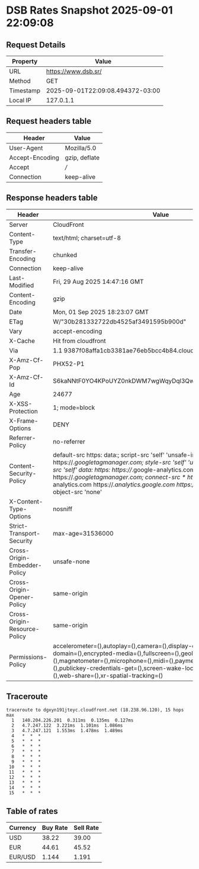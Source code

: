 # DSB Rates Snapshot 2025-09-01 22:09:08
## Request Details

| Property | Value |
|----------|-------|
| URL | https://www.dsb.sr/ |
| Method | GET |
| Timestamp | 2025-09-01T22:09:08.494372-03:00 |
| Local IP | 127.0.1.1 |
    
## Request headers table

| Header | Value |
|--------|-------|
| User-Agent | Mozilla/5.0 |
| Accept-Encoding | gzip, deflate |
| Accept | */* |
| Connection | keep-alive |

    
## Response headers table
| Header | Value |
|--------|-------|
| Server | CloudFront |
| Content-Type | text/html; charset=utf-8 |
| Transfer-Encoding | chunked |
| Connection | keep-alive |
| Last-Modified | Fri, 29 Aug 2025 14:47:16 GMT |
| Content-Encoding | gzip |
| Date | Mon, 01 Sep 2025 18:23:07 GMT |
| ETag | W/"30b281332722db4525af3491595b900d" |
| Vary | accept-encoding |
| X-Cache | Hit from cloudfront |
| Via | 1.1 9387f08affa1cb3381ae76eb5bcc4b84.cloudfront.net (CloudFront) |
| X-Amz-Cf-Pop | PHX52-P1 |
| X-Amz-Cf-Id | S6kaNNtF0YO4KPoUYZ0nkDWM7wgWqyDql3QwAuWxCfGJ4fJTC3y9DA== |
| Age | 24677 |
| X-XSS-Protection | 1; mode=block |
| X-Frame-Options | DENY |
| Referrer-Policy | no-referrer |
| Content-Security-Policy | default-src https: data:; script-src 'self' 'unsafe-inline' https://*.googletagmanager.com; style-src 'self' 'unsafe-inline' data:; img-src 'self' data: https: https://*.google-analytics.com https://*.googletagmanager.com; connect-src * https://*.google-analytics.com https://*.analytics.google.com https://*.googletagmanager.com; object-src 'none' |
| X-Content-Type-Options | nosniff |
| Strict-Transport-Security | max-age=31536000 |
| Cross-Origin-Embedder-Policy | unsafe-none |
| Cross-Origin-Opener-Policy | same-origin |
| Cross-Origin-Resource-Policy | same-origin |
| Permissions-Policy | accelerometer=(),autoplay=(),camera=(),display-capture=(),document-domain=(),encrypted-media=(),fullscreen=(),geolocation=(),gyroscope=(),magnetometer=(),microphone=(),midi=(),payment=(),picture-in-picture=(),publickey-credentials-get=(),screen-wake-lock=(),sync-xhr=(self),usb=(),web-share=(),xr-spatial-tracking=() |

## Traceroute 

```
traceroute to dgxyn191jteyc.cloudfront.net (18.238.96.120), 15 hops max
  1   140.204.226.201  0.311ms  0.135ms  0.127ms 
  2   4.7.247.122  3.221ms  1.101ms  1.086ms 
  3   4.7.247.121  1.553ms  1.478ms  1.489ms 
  4   *  *  * 
  5   *  *  * 
  6   *  *  * 
  7   *  *  * 
  8   *  *  * 
  9   *  *  * 
 10   *  *  * 
 11   *  *  * 
 12   *  *  * 
 13   *  *  * 
 14   *  *  * 
 15   *  *  * 

```


## Table of rates

| Currency | Buy Rate | Sell Rate |
|----------|----------|-----------|
| USD | 38.22 | 39.00 |
| EUR | 44.61 | 45.52 |
| EUR/USD | 1.144 | 1.191 |
